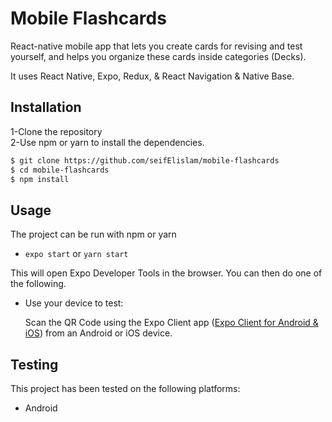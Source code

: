 # Mobile Flashcards

 React-native mobile app that lets you create cards for revising and test yourself, and helps you organize these cards inside categories (Decks).

It uses React Native, Expo, Redux, & React Navigation & Native Base.


## Installation

1-Clone the repository
</br>
2-Use npm or yarn to install the  dependencies.

```bash
$ git clone https://github.com/seifElislam/mobile-flashcards
$ cd mobile-flashcards
$ npm install
```

## Usage

The project can be run with npm or yarn

- `expo start` or `yarn start`

This will open Expo Developer Tools in the browser.  You can then do one of the following.

- Use your device to test:

    Scan the QR Code using the Expo Client app ([Expo Client for Android & iOS](https://expo.io/tools#client))  from an Android or iOS device.


## Testing

This project has been tested on the following platforms:

- Android